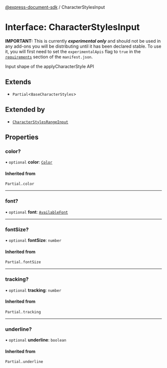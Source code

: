 [@express-document-sdk](../overview.md) / CharacterStylesInput

# Interface: CharacterStylesInput

<InlineAlert slots="text" variant="warning"/>

**IMPORTANT:** This is currently ___experimental only___ and should not be used in any add-ons you will be distributing until it has been declared stable. To use it, you will first need to set the `experimentalApis` flag to `true` in the [`requirements`](../../../manifest/index.md#requirements) section of the `manifest.json`.

Input shape of the applyCharacterStyle API

## Extends

-   `Partial`<`BaseCharacterStyles`\>

## Extended by

-   [`CharacterStylesRangeInput`](CharacterStylesRangeInput.md)

## Properties

### color?

• `optional` **color**: [`Color`](Color.md)

#### Inherited from

`Partial.color`

---

### font?

• `optional` **font**: [`AvailableFont`](../classes/AvailableFont.md)

---

### fontSize?

• `optional` **fontSize**: `number`

#### Inherited from

`Partial.fontSize`

---

### tracking?

• `optional` **tracking**: `number`

#### Inherited from

`Partial.tracking`

---

### underline?

• `optional` **underline**: `boolean`

#### Inherited from

`Partial.underline`

